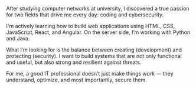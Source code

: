After studying computer networks at university, I discovered a true passion for two fields that drive me every day: coding and cybersecurity.

I'm actively learning how to build web applications using HTML, CSS, JavaScript, React, and Angular. On the server side, I’m working with Python and Java.

What I’m looking for is the balance between creating (development) and protecting (security). I want to build systems that are not only functional and useful, but also strong and resilient against threats.

For me, a good IT professional doesn’t just make things work — they understand, optimize, and most importantly, secure them.

